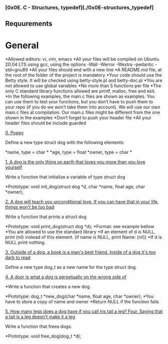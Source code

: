 ### [0x0E. C - Structures, typedef](./0x0E-structures_typedef]

## Requurements

# General

*Allowed editors: vi, vim, emacs
*All your files will be compiled on Ubuntu 20.04 LTS using gcc, using the options -Wall -Werror -Wextra -pedantic -std=gnu89
*All your files should end with a new line
*A README.md file, at the root of the folder of the project is mandatory
*Your code should use the Betty style. It will be checked using betty-style.pl and betty-doc.pl
*You are not allowed to use global variables
*No more than 5 functions per file
*The only C standard library functions allowed are printf, malloc, free and exit.
*In the following examples, the main.c files are shown as examples. You can use them to test your functions, but you don’t have to push them to your repo (if you do we won’t take them into account). We will use our own main.c files at compilation. Our main.c files might be different from the one shown in the examples
*Don’t forget to push your header file
*All your header files should be include guarded

[0. Poppy](./dog.h)

Define a new type struct dog with the following elements:

*name, type = char *
*age, type = float
*owner, type = char *

[1. A dog is the only thing on earth that loves you more than you love yourself](./1-init_dog.c)

Write a function that initialize a variable of type struct dog

*Prototype: void init_dog(struct dog *d, char *name, float age, char *owner);

[2. A dog will teach you unconditional love. If you can have that in your life, things won't be too bad](./2-print_dog.c)

Write a function that prints a struct dog

*Prototype: void print_dog(struct dog *d);
*Format: see example bellow
*You are allowed to use the standard library
*If an element of d is NULL, print (nil) instead of this element. (if name is NULL, print Name: (nil))
*If d is NULL print nothing.

[3. Outside of a dog, a book is a man's best friend. Inside of a dog it's too dark to read](./dog.h)

Define a new type dog_t as a new name for the type struct dog.

[4. A door is what a dog is perpetually on the wrong side of](./4-new_dog.c)

*Write a function that creates a new dog.

*Prototype: dog_t *new_dog(char *name, float age, char *owner);
*You have to store a copy of name and owner
*Return NULL if the function fails

[5. How many legs does a dog have if you call his tail a leg? Four. Saying that a tail is a leg doesn't make it a leg](./5-free_dog.c)

Write a function that frees dogs.

*Prototype: void free_dog(dog_t *d);
